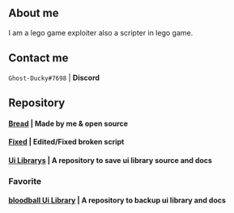 ## About me
I am a lego game exploiter also a scripter in lego game.

## Contact me
`Ghost-Ducky#7698` | **Discord**
## Repository
#### [Bread](https://github.com/GhostDuckyy/Bread) | Made by me & open source
#### [Fixed](https://github.com/GhostDuckyy/GhostDuckyy/tree/main/Fixed) | Edited/Fixed broken script
#### [Ui Librarys](https://github.com/GhostDuckyy/Ui-Librarys) | A repository to save ui library source and docs
### Favorite
#### [bloodball Ui Library](https://github.com/bloodball/UI-Librarys) | A repository to backup ui library and docs
